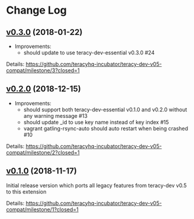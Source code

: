 # Change Log

## [v0.3.0][] (2018-01-22)

- Improvements:
  + should update to use teracy-dev-essential v0.3.0 #24

Details: https://github.com/teracyhq-incubator/teracy-dev-v05-compat/milestone/3?closed=1


## [v0.2.0][] (2018-12-15)

- Improvements:
  + should support both teracy-dev-essential v0.1.0 and v0.2.0 without any warning message #13
  + should update \_id to use key name instead of key index #15
  + vagrant gatling-rsync-auto should auto restart when being crashed #10


Details: https://github.com/teracyhq-incubator/teracy-dev-v05-compat/milestone/2?closed=1


## [v0.1.0][] (2018-11-17)


Initial release version which ports all legacy features from teracy-dev v0.5 to this extension


Details: https://github.com/teracyhq-incubator/teracy-dev-v05-compat/milestone/1?closed=1


[v0.1.0]: https://github.com/teracyhq-incubator/teracy-dev-v05-compat/milestone/1?closed=1
[v0.2.0]: https://github.com/teracyhq-incubator/teracy-dev-v05-compat/milestone/2?closed=1
[v0.3.0]: https://github.com/teracyhq-incubator/teracy-dev-v05-compat/milestone/3?closed=1
